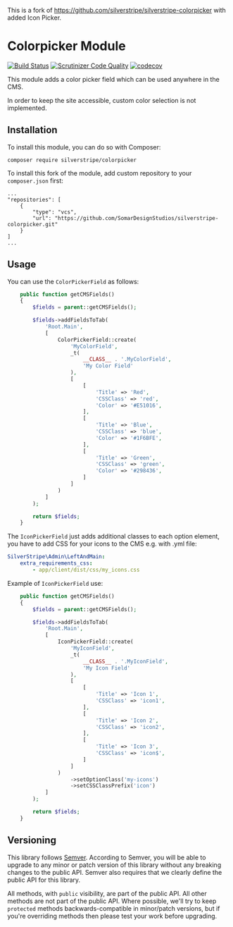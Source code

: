 This is a fork of https://github.com/silverstripe/silverstripe-colorpicker with added Icon Picker.

# Colorpicker Module

[![Build Status](https://travis-ci.org/silverstripe/silverstripe-colorpicker.svg?branch=master)](https://travis-ci.org/silverstripe/silverstripe-colorpicker)
[![Scrutinizer Code Quality](https://scrutinizer-ci.com/g/silverstripe/silverstripe-colorpicker/badges/quality-score.png?b=master)](https://scrutinizer-ci.com/g/silverstripe/silverstripe-colorpicker/?branch=master)
[![codecov](https://codecov.io/gh/silverstripe/silverstripe-colorpicker/branch/master/graph/badge.svg)](https://codecov.io/gh/silverstripe/silverstripe-colorpicker)

This module adds a color picker field which can be used anywhere in the CMS.

In order to keep the site accessible, custom color selection is not implemented.

## Installation

To install this module, you can do so with Composer:

```
composer require silverstripe/colorpicker
```

To install this fork of the module, add custom repository to your `composer.json` first:

```
...
"repositories": [
    {
        "type": "vcs",
        "url": "https://github.com/SomarDesignStudios/silverstripe-colorpicker.git"
    }
]
...
```

## Usage

You can use the `ColorPickerField` as follows:

```php
    public function getCMSFields()
    {
        $fields = parent::getCMSFields();

        $fields->addFieldsToTab(
            'Root.Main',
            [
                ColorPickerField::create(
                    'MyColorField',
                    _t(
                        __CLASS__ . '.MyColorField',
                        'My Color Field'
                    ),
                    [
                        [
                            'Title' => 'Red',
                            'CSSClass' => 'red',
                            'Color' => '#E51016',
                        ],
                        [
                            'Title' => 'Blue',
                            'CSSClass' => 'blue',
                            'Color' => '#1F6BFE',
                        ],
                        [
                            'Title' => 'Green',
                            'CSSClass' => 'green',
                            'Color' => '#298436',
                        ]
                    ]
                )
            ]
        );

        return $fields;
    }
```

The `IconPickerField` just adds additional classes to each option element, you have to add CSS for your icons to the CMS e.g. with .yml file:

```yml
SilverStripe\Admin\LeftAndMain:
    extra_requirements_css:
        - app/client/dist/css/my_icons.css
```

Example of `IconPickerField` use:

```php
    public function getCMSFields()
    {
        $fields = parent::getCMSFields();

        $fields->addFieldsToTab(
            'Root.Main',
            [
                IconPickerField::create(
                    'MyIconField',
                    _t(
                        __CLASS__ . '.MyIconField',
                        'My Icon Field'
                    ),
                    [
                        [
                            'Title' => 'Icon 1',
                            'CSSClass' => 'icon1',
                        ],
                        [
                            'Title' => 'Icon 2',
                            'CSSClass' => 'icon2',
                        ],
                        [
                            'Title' => 'Icon 3',
                            'CSSClass' => 'icon$',
                        ]
                    ]
                )
                    ->setOptionClass('my-icons')
                    ->setCSSClassPrefix('icon')
            ]
        );

        return $fields;
    }
```

## Versioning

This library follows [Semver](http://semver.org). According to Semver, you will be able to upgrade to any minor or patch version of this library without any breaking changes to the public API. Semver also requires that we clearly define the public API for this library.

All methods, with `public` visibility, are part of the public API. All other methods are not part of the public API. Where possible, we'll try to keep `protected` methods backwards-compatible in minor/patch versions, but if you're overriding methods then please test your work before upgrading.
